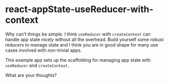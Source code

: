 # react-appState-useReducer-with-context

Why can't things be simple. I think `useReducer` with `createContext` can handle app state nicely without all the overhead. Build yourself some robust reducers to manage state and I think you are in good shape for many use cases involved with non-trivial apps.

This example app sets up the scaffolding for managing app state with `useReducer` and `createContext`.

What are your thoughts?
